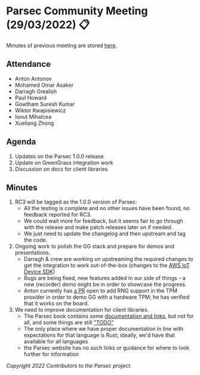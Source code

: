 # Parsec Community Meeting (29/03/2022) 📋

Minutes of previous meeting are stored
[here](https://github.com/parallaxsecond/community/tree/main/minutes).

## Attendance

- Anton Antonov
- Mohamed Omar Asaker
- Darragh Grealish
- Paul Howard
- Gowtham Suresh Kumar
- Wiktor Kwapisiewicz
- Ionut Mihalcea
- Xueliang Zhong

## Agenda

1. Updates on the Parsec 1.0.0 release
2. Update on GreenGrass integration work
3. Discussion on docs for client libraries

## Minutes

1. RC3 will be tagged as the 1.0.0 version of Parsec:
   - All the testing is complete and no other issues have been found, no feedback reported for RC3.
   - We could wait more for feedback, but it seems fair to go through with the release and make
      patch releases later on if needed.
   - We just need to update the changelog and then upstream and tag the code.
2. Ongoing work to polish the GG stack and prepare for demos and presentations.
   - Darragh & crew are working on upstreaming the required changes to get the integration to work
      out-of-the-box (changes to the [AWS IoT Device
      SDK](https://github.com/aws/aws-iot-device-sdk-java-v2))
   - Bugs are being fixed, new features added in our side of things - a new (recorder) demo might be
      in order to showcase the progress.
   - Anton currently has [a PR](https://github.com/parallaxsecond/parsec/pull/595) open to add RNG
      support in the TPM provider in order to demo GG with a hardware TPM; he has verified that it
      works on the board.
3. We need to improve documentation for client libraries.
   - The Parsec book contains some [documentation and
      links](https://parallaxsecond.github.io/parsec-book/parsec_users.html), but not for all, and
      some things are still
      ["TODO"](https://parallaxsecond.github.io/parsec-book/getting_started/linux_x86.html#rust-example)
   - The only place where we have proper documentation in line with expectations for that language
      is Rust; ideally, we'd have that available for all languages
   - the Parsec website has no such links or guidance for where to look further for information

*Copyright 2022 Contributors to the Parsec project.*
